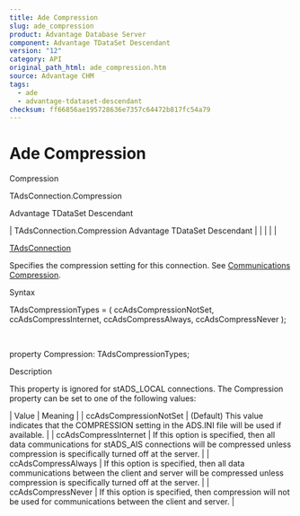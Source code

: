 ```yaml
---
title: Ade Compression
slug: ade_compression
product: Advantage Database Server
component: Advantage TDataSet Descendant
version: "12"
category: API
original_path_html: ade_compression.htm
source: Advantage CHM
tags:
  - ade
  - advantage-tdataset-descendant
checksum: ff66856ae195728636e7357c64472b817fc54a79
---
```


# Ade Compression

Compression

TAdsConnection.Compression

Advantage TDataSet Descendant

| TAdsConnection.Compression  Advantage TDataSet Descendant |  |  |  |  |

[TAdsConnection](ade_tadsconnection_7.md)

Specifies the compression setting for this connection. See [Communications Compression](master_communications_compression.md).

Syntax

TAdsCompressionTypes = ( ccAdsCompressionNotSet, ccAdsCompressInternet, ccAdsCompressAlways, ccAdsCompressNever );

 

property Compression: TAdsCompressionTypes;

Description

This property is ignored for stADS\_LOCAL connections. The Compression property can be set to one of the following values:

| Value | Meaning |
| ccAdsCompressionNotSet | (Default) This value indicates that the COMPRESSION setting in the ADS.INI file will be used if available. |
| ccAdsCompressInternet | If this option is specified, then all data communications for stADS\_AIS connections will be compressed unless compression is specifically turned off at the server. |
| ccAdsCompressAlways | If this option is specified, then all data communications between the client and server will be compressed unless compression is specifically turned off at the server. |
| ccAdsCompressNever | If this option is specified, then compression will not be used for communications between the client and server. |
